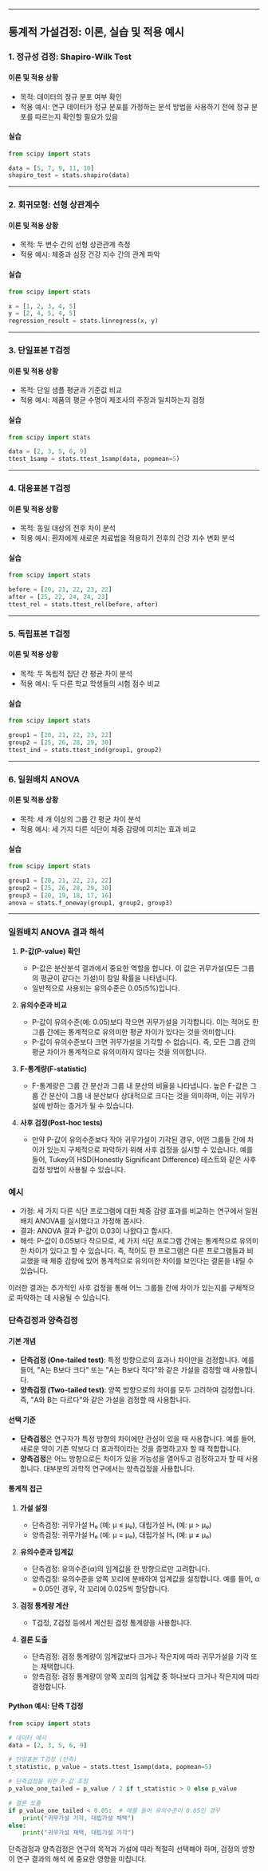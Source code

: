 
---

## 통계적 가설검정: 이론, 실습 및 적용 예시

### 1. 정규성 검정: Shapiro-Wilk Test

#### 이론 및 적용 상황
- 목적: 데이터의 정규 분포 여부 확인
- 적용 예시: 연구 데이터가 정규 분포를 가정하는 분석 방법을 사용하기 전에 정규 분포를 따르는지 확인할 필요가 있음

#### 실습
```python
from scipy import stats

data = [5, 7, 9, 11, 10]
shapiro_test = stats.shapiro(data)
```

---

### 2. 회귀모형: 선형 상관계수

#### 이론 및 적용 상황
- 목적: 두 변수 간의 선형 상관관계 측정
- 적용 예시: 체중과 심장 건강 지수 간의 관계 파악

#### 실습
```python
from scipy import stats

x = [1, 2, 3, 4, 5]
y = [2, 4, 5, 4, 5]
regression_result = stats.linregress(x, y)
```

---


### 3. 단일표본 T검정

#### 이론 및 적용 상황
- 목적: 단일 샘플 평균과 기준값 비교
- 적용 예시: 제품의 평균 수명이 제조사의 주장과 일치하는지 검정

#### 실습
```python
from scipy import stats

data = [2, 3, 5, 6, 9]
ttest_1samp = stats.ttest_1samp(data, popmean=5)
```
---

### 4. 대응표본 T검정

#### 이론 및 적용 상황
- 목적: 동일 대상의 전후 차이 분석
- 적용 예시: 환자에게 새로운 치료법을 적용하기 전후의 건강 지수 변화 분석

#### 실습
```python
from scipy import stats

before = [20, 21, 22, 23, 22]
after = [25, 22, 24, 24, 23]
ttest_rel = stats.ttest_rel(before, after)
```

---

### 5. 독립표본 T검정

#### 이론 및 적용 상황
- 목적: 두 독립적 집단 간 평균 차이 분석
- 적용 예시: 두 다른 학교 학생들의 시험 점수 비교

#### 실습
```python
from scipy import stats

group1 = [20, 21, 22, 23, 22]
group2 = [25, 26, 28, 29, 30]
ttest_ind = stats.ttest_ind(group1, group2)
```

---

### 6. 일원배치 ANOVA

#### 이론 및 적용 상황
- 목적: 세 개 이상의 그룹 간 평균 차이 분석
- 적용 예시: 세 가지 다른 식단이 체중 감량에 미치는 효과 비교

#### 실습
```python
from scipy import stats

group1 = [20, 21, 22, 23, 22]
group2 = [25, 26, 28, 29, 30]
group3 = [20, 19, 18, 17, 16]
anova = stats.f_oneway(group1, group2, group3)
```

---
### 일원배치 ANOVA 결과 해석

1. **P-값(P-value) 확인**
   - P-값은 분산분석 결과에서 중요한 역할을 합니다. 이 값은 귀무가설(모든 그룹의 평균이 같다는 가설)이 참일 확률을 나타냅니다.
   - 일반적으로 사용되는 유의수준은 0.05(5%)입니다.

2. **유의수준과 비교**
   - P-값이 유의수준(예: 0.05)보다 작으면 귀무가설을 기각합니다. 이는 적어도 한 그룹 간에는 통계적으로 유의미한 평균 차이가 있다는 것을 의미합니다.
   - P-값이 유의수준보다 크면 귀무가설을 기각할 수 없습니다. 즉, 모든 그룹 간의 평균 차이가 통계적으로 유의미하지 않다는 것을 의미합니다.

3. **F-통계량(F-statistic)**
   - F-통계량은 그룹 간 분산과 그룹 내 분산의 비율을 나타냅니다. 높은 F-값은 그룹 간 분산이 그룹 내 분산보다 상대적으로 크다는 것을 의미하며, 이는 귀무가설에 반하는 증거가 될 수 있습니다.

4. **사후 검정(Post-hoc tests)**
   - 만약 P-값이 유의수준보다 작아 귀무가설이 기각된 경우, 어떤 그룹들 간에 차이가 있는지 구체적으로 파악하기 위해 사후 검정을 실시할 수 있습니다. 예를 들어, Tukey의 HSD(Honestly Significant Difference) 테스트와 같은 사후 검정 방법이 사용될 수 있습니다.

### 예시

- 가정: 세 가지 다른 식단 프로그램에 대한 체중 감량 효과를 비교하는 연구에서 일원배치 ANOVA를 실시했다고 가정해 봅시다.
- 결과: ANOVA 결과 P-값이 0.03이 나왔다고 합시다.
- 해석: P-값이 0.05보다 작으므로, 세 가지 식단 프로그램 간에는 통계적으로 유의미한 차이가 있다고 할 수 있습니다. 즉, 적어도 한 프로그램은 다른 프로그램들과 비교했을 때 체중 감량에 있어 통계적으로 유의미한 차이를 보인다는 결론을 내릴 수 있습니다.

이러한 결과는 추가적인 사후 검정을 통해 어느 그룹들 간에 차이가 있는지를 구체적으로 파악하는 데 사용될 수 있습니다.

### 단측검정과 양측검정

#### 기본 개념
- **단측검정 (One-tailed test)**: 특정 방향으로의 효과나 차이만을 검정합니다. 예를 들어, "A는 B보다 크다" 또는 "A는 B보다 작다"와 같은 가설을 검정할 때 사용합니다.
- **양측검정 (Two-tailed test)**: 양쪽 방향으로의 차이를 모두 고려하여 검정합니다. 즉, "A와 B는 다르다"와 같은 가설을 검정할 때 사용합니다.

#### 선택 기준
- **단측검정**은 연구자가 특정 방향의 차이에만 관심이 있을 때 사용합니다. 예를 들어, 새로운 약이 기존 약보다 더 효과적이라는 것을 증명하고자 할 때 적합합니다.
- **양측검정**은 어느 방향으로든 차이가 있을 가능성을 열어두고 검정하고자 할 때 사용합니다. 대부분의 과학적 연구에서는 양측검정을 사용합니다.

#### 통계적 접근

1. **가설 설정**
   - 단측검정: 귀무가설 H₀ (예: μ ≤ μ₀), 대립가설 H₁ (예: μ > μ₀)
   - 양측검정: 귀무가설 H₀ (예: μ = μ₀), 대립가설 H₁ (예: μ ≠ μ₀)

2. **유의수준과 임계값**
   - 단측검정: 유의수준(α)의 임계값을 한 방향으로만 고려합니다.
   - 양측검정: 유의수준을 양쪽 꼬리에 분배하여 임계값을 설정합니다. 예를 들어, α = 0.05인 경우, 각 꼬리에 0.025씩 할당합니다.

3. **검정 통계량 계산**
   - T검정, Z검정 등에서 계산된 검정 통계량을 사용합니다.

4. **결론 도출**
   - 단측검정: 검정 통계량이 임계값보다 크거나 작은지에 따라 귀무가설을 기각 또는 채택합니다.
   - 양측검정: 검정 통계량이 양쪽 꼬리의 임계값 중 하나보다 크거나 작은지에 따라 결정합니다.

#### Python 예시: 단측 T검정

```python
from scipy import stats

# 데이터 예시
data = [2, 3, 5, 6, 9]

# 단일표본 T검정 (단측)
t_statistic, p_value = stats.ttest_1samp(data, popmean=5)

# 단측검정을 위한 P-값 조정
p_value_one_tailed = p_value / 2 if t_statistic > 0 else p_value

# 결론 도출
if p_value_one_tailed < 0.05:  # 예를 들어 유의수준이 0.05인 경우
    print("귀무가설 기각, 대립가설 채택")
else:
    print("귀무가설 채택, 대립가설 기각")
```

단측검정과 양측검정은 연구의 목적과 가설에 따라 적절히 선택해야 하며, 검정의 방향이 연구 결과의 해석
에 중요한 영향을 미칩니다.
